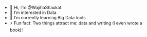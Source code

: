 - 👋 Hi, I’m @WajihaShaukat
- 👀 I’m interested in Data
- 🌱 I’m currently learning Big Data tools
- ⚡ Fun fact: Two things attract me: data and writing (I even wrote a book)!

<!---
WajihaShaukat/WajihaShaukat is a ✨ special ✨ repository because its `README.md` (this file) appears on your GitHub profile.
You can click the Preview link to take a look at your changes.
--->
